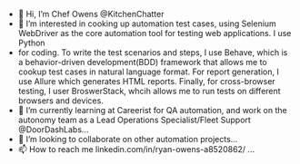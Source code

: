 - 👋 Hi, I’m Chef Owens @KitchenChatter
- 👀 I’m interested in cooking up automation test cases, using Selenium WebDriver as the core automation tool for testing web applications. I use Python
- for coding. To write the test scenarios and steps, I use Behave, which is a behavior-driven development(BDD) framework that allows me to cookup test cases in natural language format. For report generation, I use Allure which generates HTML reports. Finally, for cross-browser testing, I user BroswerStack, whcih allows me to run tests on different browsers and devices. 
- 🌱 I’m currently learning at Careerist for QA automation, and work on the autonomy team as a Lead Operations Specialist/Fleet Support @DoorDashLabs...
- 💞️ I’m looking to collaborate on other automation projects...
- 📫 How to reach me linkedin.com/in/ryan-owens-a8520862/ ...

<!---
KitchenChatter/KitchenChatter is a ✨ special ✨ repository because its `README.md` (this file) appears on your GitHub profile.
You can click the Preview link to take a look at your changes.
--->

